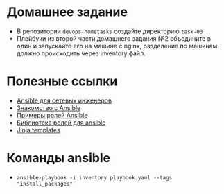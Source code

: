 # Домашнее задание

- В репозитории `devops-hometasks` создайте директорию `task-03`
- Плейбуки из второй части домашнего задания №2 объедините в один и запускайте его на машине с nginx, разделение по машинам должно происходить через inventory файл.


# Полезные ссылки

- [Ansible для сетевых инженеров](https://ansible-for-network-engineers.readthedocs.io/ru/latest/)
- [Знакомство с Ansible](https://ealebed.github.io/posts/2015/\%D0\%B7\%D0\%BD\%D0\%B0\%D0\%BA\%D0\%BE\%D0\%BC\%D1\%81\%D1\%82\%D0\%B2\%D0\%BE-\%D1\%81-ansible-\%D1\%87\%D0\%B0\%D1\%81\%D1\%82\%D1\%8C-1-\%D0\%B2\%D0\%B2\%D0\%B5\%D0\%B4\%D0\%B5\%D0\%BD\%D0\%B8\%D0\%B5/)
- [Примеры ролей Ansible](https://rtfm.co.ua/ansible-roli-roles-primer/)
- [Библиотека ролей для ansible](https://galaxy.ansible.com)
- [Jinja templates](https://jinja.palletsprojects.com/en/2.11.x/templates/)

# Команды ansible
- `ansible-playbook -i inventory playbook.yaml --tags "install_packages"`

